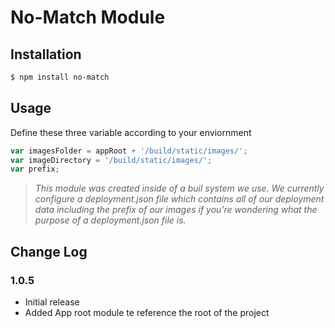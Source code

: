 # No-Match Module

## Installation

``` bash
$ npm install no-match
```

## Usage
Define these three variable according to your enviornment
``` js
var imagesFolder = appRoot + '/build/static/images/';
var imageDirectory = '/build/static/images/';
var prefix;
```


> _This module was created inside of a buil system we use. We currently configure a deployment.json file which contains all of our deployment data including the prefix of our images if you're wondering what the purpose of a deployment.json file is._


## Change Log

### 1.0.5
  - Initial release
  - Added App root module te reference the root of the project

